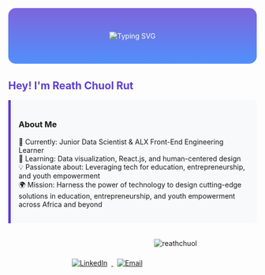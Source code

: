 <div align="center">
  <!-- Header with background image -->
  <div style="background: linear-gradient(rgba(93, 63, 211, 0.8), rgba(37, 117, 252, 0.8)), 
              url('https://drive.google.com/file/d/1Zb1tQQwnH-Zc-lNpxWSdZUs_9xWZYWSx/view?usp=sharing') center/cover;
              border-radius: 15px;
              padding: 3rem;
              margin-bottom: 2rem;
              position: relative;
              color: white;">
    <img src="https://readme-typing-svg.demolab.com?font=Fira+Code&weight=600&size=26&duration=4000&pause=1000&color=FFFFFF&center=true&vCenter=true&width=600&lines=Data+Scientist+%7C+Front-End+Developer;Social+Impact+Technologist;Education+%26+Youth+Empowerment+Advocate" alt="Typing SVG" />
  </div>
</div>

## <span style="font-weight: bold; color: #5D3FD3;">Hey! I'm Reath Chuol Rut</span>

<div style="background-color: #f8f9fa; 
            border-left: 5px solid #5D3FD3;
            padding: 1rem;
            border-radius: 0 8px 8px 0;
            margin: 1rem 0;">

### <span style="font-weight: bold;">About Me</span>
🔭 Currently: Junior Data Scientist & ALX Front-End Engineering Learner  
🌱 Learning: Data visualization, React.js, and human-centered design  
💡 Passionate about: Leveraging tech for education, entrepreneurship, and youth empowerment  
🌍 Mission: Harness the power of technology to design cutting-edge solutions in education, entrepreneurship, and youth empowerment across Africa and beyond
</div>

<div style="display: flex; 
            flex-wrap: wrap; 
            gap: 1rem;
            justify-content: center;
            margin: 2rem 0;">

<div align="center" style="margin: 2rem 0;">
  <a href="https://www.linkedin.com/in/reath-chuol-rut" target="_blank">
    <img src="https://img.shields.io/badge/Connect_on_LinkedIn-0A66C2?style=for-the-badge&logo=linkedin&logoColor=white" alt="LinkedIn" style="margin: 0.5rem; transition: transform 0.3s;" onmouseover="this.style.transform='scale(1.05)'" onmouseout="this.style.transform='scale(1)'"/>
  </a>
  <a href="mailto:rutreathchuol@gmail.com">
    <img src="https://img.shields.io/badge/Email_Me-D14836?style=for-the-badge&logo=gmail&logoColor=white" alt="Email" style="margin: 0.5rem; transition: transform 0.3s;" onmouseover="this.style.transform='scale(1.05)'" onmouseout="this.style.transform='scale(1)'"/>
  </a>
</div>

<div align="center">
  <img src="https://komarev.com/ghpvc/?username=reathchuol&label=Profile%20views&color=5D3FD3&style=for-the-badge" alt="reathchuol" /> 
</div>
